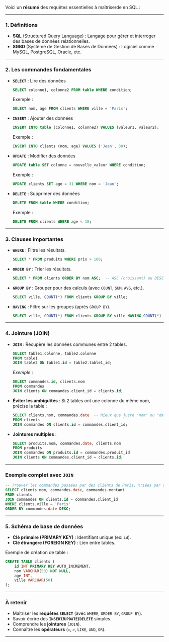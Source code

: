 Voici un **résumé** des requêtes essentielles à maîtriserde en SQL :

---

### **1. Définitions**
- **SQL** (Structured Query Language) : Langage pour gérer et interroger des bases de données relationnelles.
- **SGBD** (Système de Gestion de Bases de Données) : Logiciel comme MySQL, PostgreSQL, Oracle, etc.

---

### **2. Les commandes fondamentales**
- **`SELECT`** : Lire des données  
  ```sql
  SELECT colonne1, colonne2 FROM table WHERE condition;
  ```
  Exemple :  
  ```sql
  SELECT nom, age FROM clients WHERE ville = 'Paris';
  ```

- **`INSERT`** : Ajouter des données  
  ```sql
  INSERT INTO table (colonne1, colonne2) VALUES (valeur1, valeur2);
  ```
  Exemple :  
  ```sql
  INSERT INTO clients (nom, age) VALUES ('Jean', 30);
  ```

- **`UPDATE`** : Modifier des données  
  ```sql
  UPDATE table SET colonne = nouvelle_valeur WHERE condition;
  ```
  Exemple :  
  ```sql
  UPDATE clients SET age = 31 WHERE nom = 'Jean';
  ```

- **`DELETE`** : Supprimer des données  
  ```sql
  DELETE FROM table WHERE condition;
  ```
  Exemple :  
  ```sql
  DELETE FROM clients WHERE age < 18;
  ```

---

### **3. Clauses importantes**
- **`WHERE`** : Filtre les résultats.  
  ```sql
  SELECT * FROM produits WHERE prix > 100;
  ```
- **`ORDER BY`** : Trier les résultats.  
  ```sql
  SELECT * FROM clients ORDER BY nom ASC;  -- ASC (croissant) ou DESC (décroissant)
  ```
- **`GROUP BY`** : Grouper pour des calculs (avec `COUNT`, `SUM`, `AVG`, etc.).  
  ```sql
  SELECT ville, COUNT(*) FROM clients GROUP BY ville;
  ```
- **`HAVING`** : Filtre sur les groupes (après `GROUP BY`).  
  ```sql
  SELECT ville, COUNT(*) FROM clients GROUP BY ville HAVING COUNT(*) > 5;
  ```

---

### **4. Jointure (JOIN)**
- **`JOIN`** : Récupère les données communes entre 2 tables.  
  ```sql
  SELECT table1.colonne, table2.colonne
  FROM table1
  JOIN table2 ON table1.id = table2.table1_id;
  ```
  *Exemple* :  
  ```sql
  SELECT commandes.id, clients.nom
  FROM commandes
  JOIN clients ON commandes.client_id = clients.id;
  ```
- **Éviter les ambiguïtés** : Si 2 tables ont une colonne du même nom, précise la table :  
  ```sql
  SELECT clients.nom, commandes.date  -- Mieux que juste "nom" ou "date"
  FROM clients
  JOIN commandes ON clients.id = commandes.client_id;
  ```
- **Jointures multiples** :  
  ```sql
  SELECT produits.nom, commandes.date, clients.nom
  FROM produits
  JOIN commandes ON produits.id = commandes.produit_id
  JOIN clients ON commandes.client_id = clients.id;
  ```
---

### **Exemple complet avec `JOIN`**  
```sql
-- Trouver les commandes passées par des clients de Paris, triées par date
SELECT clients.nom, commandes.date, commandes.montant
FROM clients
JOIN commandes ON clients.id = commandes.client_id
WHERE clients.ville = 'Paris'
ORDER BY commandes.date DESC;
```

---

### **5. Schéma de base de données**
- **Clé primaire (PRIMARY KEY)** : Identifiant unique (ex: `id`).  
- **Clé étrangère (FOREIGN KEY)** : Lien entre tables.  

Exemple de création de table :  
```sql
CREATE TABLE clients (
    id INT PRIMARY KEY AUTO_INCREMENT,
    nom VARCHAR(50) NOT NULL,
    age INT,
    ville VARCHAR(50)
);
```

---

### **À retenir**
- Maîtriser les **requêtes `SELECT`** (avec `WHERE`, `ORDER BY`, `GROUP BY`).
- Savoir écrire des **`INSERT`/`UPDATE`/`DELETE`** simples.
- Comprendre les **jointures** (`JOIN`).
- Connaître les **opérateurs** (`=`, `>`, `LIKE`, `AND`, `OR`).

---

